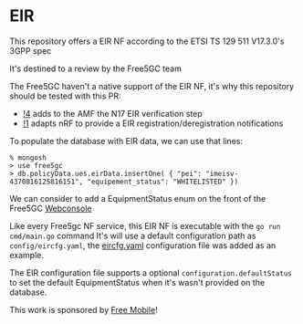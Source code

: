 # EIR
This repository offers a EIR NF according to the ETSI TS 129 511 V17.3.0's 3GPP spec

It's destined to a review by the Free5GC team

The Free5GC haven't a native support of the EIR NF, it's why this repository should be tested with this PR:
- [!4](https://github.com/adjivas/amf/pull/4) adds to the AMF the N17 EIR verification step
- [!1](https://github.com/adjivas/nrf/pull/1/files) adapts nRF to provide a EIR registration/deregistration notifications

To populate the database with EIR data, we can use that lines:
```shell
% mongosh
> use free5gc
> db.policyData.ues.eirData.insertOne( { "pei": "imeisv-4370816125816151", "equipement_status": "WHITELISTED" })
```
We can consider to add a EquipmentStatus enum on the front of the Free5GC [Webconsole](https://github.com/free5gc/webconsole)

Like every Free5gc NF service, this EIR NF is executable with the `go run cmd/main.go` command
It's will use a default configuration path as `config/eircfg.yaml`, the [eircfg.yaml](https://github.com/adjivas/eir/blob/main/config/eircfg.yaml) configuration file was added as an example.

The EIR configuration file supports a optional `configuration.defaultStatus` to set the default EquipmentStatus when it's wasn't provided on the database.

This work is sponsored by [Free Mobile](https://mobile.free.fr)!
